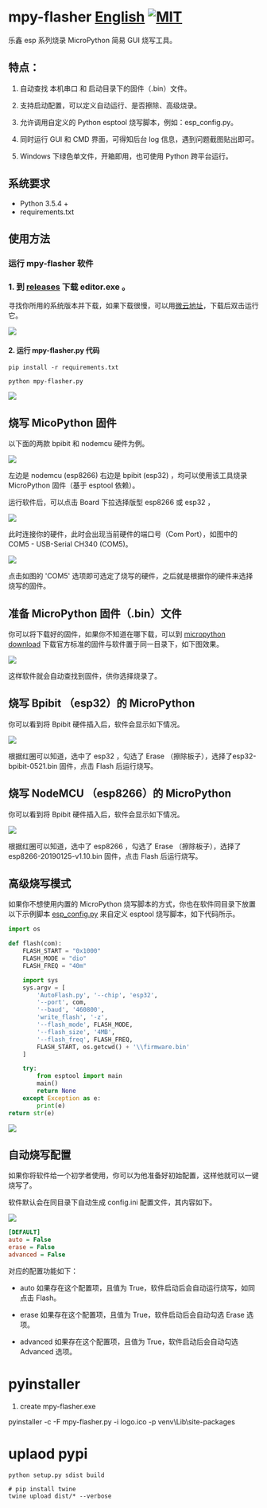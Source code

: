 # mpy-flasher [English](English.md) [![MIT](https://img.shields.io/github/license/mashape/apistatus.svg?style=for-the-badge)](./LICENSE)

乐鑫 esp 系列烧录 MicroPython 简易 GUI 烧写工具。

## 特点：

1. 自动查找 本机串口 和 启动目录下的固件（.bin）文件。

2. 支持启动配置，可以定义自动运行、是否擦除、高级烧录。

3. 允许调用自定义的 Python esptool 烧写脚本，例如：esp_config.py。

4. 同时运行 GUI 和 CMD 界面，可得知后台 log 信息，遇到问题截图贴出即可。

5. Windows 下绿色单文件，开箱即用，也可使用 Python 跨平台运行。

## 系统要求

- Python 3.5.4 +
- requirements.txt

## 使用方法

### 运行 mpy-flasher 软件

### 1. 到 [releases](https://github.com/junhuanchen/mpy-flasher/releases) 下载 editor.exe 。

寻找你所用的系统版本并下载，如果下载很慢，可以用[微云地址](https://share.weiyun.com/5Jvl8ln)，下载后双击运行它。

![](readme/00.png)

#### 2. 运行 mpy-flasher.py 代码

```shell
pip install -r requirements.txt

python mpy-flasher.py
```

![](readme/01.png)

## 烧写 MicoPython 固件

以下面的两款 bpibit 和 nodemcu 硬件为例。

![](readme/03.png)

左边是 nodemcu (esp8266) 右边是 bpibit (esp32) ，均可以使用该工具烧录 MicroPython 固件（基于 esptool 依赖）。

运行软件后，可以点击 Board 下拉选择版型 esp8266 或 esp32 ，

![](readme/04.png)

此时连接你的硬件，此时会出现当前硬件的端口号（Com Port），如图中的 COM5 - USB-Serial CH340 (COM5)。

![](readme/05.png)

点击如图的 'COM5' 选项即可选定了烧写的硬件，之后就是根据你的硬件来选择烧写的固件。

## 准备 MicroPython 固件（.bin）文件

你可以将下载好的固件，如果你不知道在哪下载，可以到 [micropython download](http://www.micropython.org/download) 下载官方标准的固件与软件置于同一目录下，如下图效果。

![](readme/07.png)

这样软件就会自动查找到固件，供你选择烧录了。

## 烧写 Bpibit （esp32）的 MicroPython

你可以看到将 Bpibit 硬件插入后，软件会显示如下情况。

![](readme/09.png)

根据红圈可以知道，选中了 esp32 ，勾选了 Erase （擦除板子），选择了esp32-bpibit-0521.bin 固件，点击 Flash 后运行烧写。

## 烧写 NodeMCU （esp8266）的 MicroPython

你可以看到将 Bpibit 硬件插入后，软件会显示如下情况。

![](readme/11.png)

根据红圈可以知道，选中了 esp8266 ，勾选了 Erase （擦除板子），选择了 esp8266-20190125-v1.10.bin 固件，点击 Flash 后运行烧写。

## 高级烧写模式

如果你不想使用内置的 MicroPython 烧写脚本的方式，你也在软件同目录下放置以下示例脚本 [esp_config.py](https://github.com/junhuanchen/mpy-flasher/blob/master/esp_config.py) 来自定义 esptool 烧写脚本，如下代码所示。

```python
import os

def flash(com):
    FLASH_START = "0x1000"
    FLASH_MODE = "dio"
    FLASH_FREQ = "40m"

    import sys
    sys.argv = [
        'AutoFlash.py', '--chip', 'esp32',
        '--port', com,
        '--baud', '460800',
        'write_flash', '-z',
        '--flash_mode', FLASH_MODE,
        '--flash_size', '4MB',
        '--flash_freq', FLASH_FREQ,
        FLASH_START, os.getcwd() + '\\firmware.bin'
    ]

    try:
        from esptool import main
        main()
        return None
    except Exception as e:
        print(e)
return str(e)
```

![](readme/13.png)

## 自动烧写配置

如果你将软件给一个初学者使用，你可以为他准备好初始配置，这样他就可以一键烧写了。

软件默认会在同目录下自动生成 config.ini 配置文件，其内容如下。

![](readme/15.png)

```ini
[DEFAULT]
auto = False
erase = False
advanced = False
```

对应的配置功能如下：

- auto 如果存在这个配置项，且值为 True，软件启动后会自动运行烧写，如同点击 Flash。

- erase 如果存在这个配置项，且值为 True，软件启动后会自动勾选 Erase 选项。

- advanced 如果存在这个配置项，且值为 True，软件启动后会自动勾选 Advanced 选项。

# pyinstaller

1. create mpy-flasher.exe

pyinstaller -c -F mpy-flasher.py -i logo.ico -p venv\Lib\site-packages

# uplaod pypi

```shell
python setup.py sdist build
```

```shell
# pip install twine
twine upload dist/* --verbose
```

